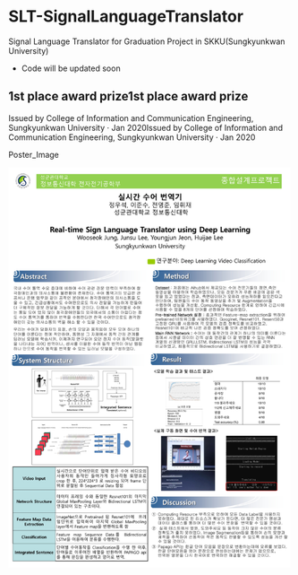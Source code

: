 # SLT-SignalLanguageTranslator
Signal Language Translator for Graduation Project in SKKU(Sungkyunkwan University)
* Code will be updated soon



## 1st place award prize1st place award prize
Issued by College of Information and Communication Engineering, Sungkyunkwan University · Jan 2020Issued by College of Information and Communication Engineering, Sungkyunkwan University · Jan 2020

Poster_Image <br>

![poster](https://github.com/wooseok-AI/SLT-SignalLanguageTranslator/blob/main/img/7%E1%84%8C%E1%85%A9_%E1%84%8C%E1%85%A9%E1%86%AF%E1%84%8B%E1%85%A5%E1%86%B8%E1%84%8C%E1%85%A5%E1%86%AB%E1%84%89%E1%85%B5%E1%84%92%E1%85%AC%20%E1%84%91%E1%85%A9%E1%84%89%E1%85%B3%E1%84%90%E1%85%A5.jpg)
